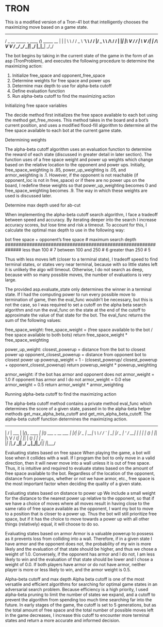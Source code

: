 # TRON

This is a modified version of a Tron-41 bot that intelligently chooses the maximizing move based on a game state. 

 ___                       _               
 / _ \__   _____ _ ____   _(_) _____      __
| | | \ \ / / _ \ '__\ \ / / |/ _ \ \ /\ / /
| |_| |\ V /  __/ |   \ V /| |  __/\ V  V / 
 \___/  \_/ \___|_|    \_/ |_|\___| \_/\_/  


The bot begins by taking in the current state of the game in the form of an asp (TronProblem), and executes the following procedure to determine the maximizing action:

1. Initialize free_space and opponent_free_space
2. Determine weights for free space and power ups
3. Determine max depth to use for alpha-beta cutoff
4. Define evaluation function
5. Run alpha-beta cutoff to find the maximizing action


Initializing free space variables

The decide method first initializes the free space available to each bot using the method get_free_moves. This method takes in the board and a bot’s current position, and uses a modified flood-fill algorithm to determine all the free space available to each bot at the current game state.


Determining weights

The alpha-beta cutoff algorithm uses an evaluation function to determine the reward of each state (discussed in greater detail in later section). The function uses of a free space weight and power up weights which change based on the relative location to the opponent and power ups. Initially, free_space_weighting is .85, power_up_weighting is .05, and armor_weighting is .1. However, if the opponent is not reachable (if opponent_loc is not in free_space) or if there are no power ups on the board, I redefine these weights so that power_up_weighting becomes 0 and free_space_weighting becomes .9. The way in which these weights are used is discussed later.


Determine max depth used for ab-cut

When implementing the alpha-beta cutoff search algorithm, I face a tradeoff between speed and accuracy. By iterating deeper into the search I increase accuracy scores, but lose time and risk a timeout. To account for this, I calculate the optimal max depth to use in the following way:
                                        
bot free space + opponent’s free space  #  maximum search depth
##############################################################
less than 100                           #   7
between 100 and 250                     #   6
greater than 250                        #   5

Thus with less moves left (closer to a terminal state), I tradeoff speed to find terminal states, or states very near terminal, because with so little states left it is unlikely the algo will timeout. Otherwise, I do not search as deep, because with so many possible moves, the number of evaluations is very large.

The provided asp.evaluate_state only determines the winner in a terminal state. If I had the computing power to run every possible move to termination of game, then the eval_func wouldn’t be necessary, but this is not the case, so I was required to set a cutoff on the alpha beta search algorithm and run the eval_func on the state at the end of the cutoff to approximate the value of that state for the bot. The eval_func returns the sum of the following values:

free_space_weight: 
  free_space_weight = (free space available to the bot / free space available to both bots)
  return free_space_weight * free_space_weighting

power_up_weight:
  closest_powerup = distance from the bot to closest power up
  opponent_closest_powerup = distance from opponent bot to closest power up
  powerup_weight = 1 - (closest_powerup/ closest_powerup + opponent_closest_powerup)
  return powerup_weight * powerup_weighting

armor_weight:
	if the bot has armor and opponent does not
		armor_weight = 1.0
	if opponent has armor and I do not
		armor_weight = 0.0
	else
		armor_weight = 0.5
	return armor_weight * armor_weighting


Running alpha-beta cutoff to find the maximizing action

The alpha-beta cutoff method contains a private method eval_func which determines the score of a given state, passed in to the alpha-beta helper methods get_max_alpha_beta_cutoff and get_min_alpha_beta_cutoff. The alpha-beta cutoff function determines the maximizing action.

 __  __       _   _            _   _                 
|  \/  | ___ | |_(_)_   ____ _| |_(_) ___  _ __  ___ 
| |\/| |/ _ \| __| \ \ / / _` | __| |/ _ \| '_ \/ __|
| |  | | (_) | |_| |\ V / (_| | |_| | (_) | | | \__ \
|_|  |_|\___/ \__|_| \_/ \__,_|\__|_|\___/|_| |_|___/

Evaluating states based on free space
When playing the game, a bot will lose when it collides with a wall. If I program the bot to only move in a valid direction, then it will never move into a wall unless it is out of free space. Thus, it is intuitive and required to evaluate states based on the amount of free space available to the bot. Regardless of the location of the opponent, distance from powerups, whether or not we have armor, etc., free space is the most important factor when deciding the quality of a given state.

Evaluating states based on distance to power up
We include a small weight for the distance to the nearest power up relative to the opponent, so that if we have a choice of moves where all moves result in having close to the same ratio of free space available as the opponent, I want my bot to move to a position that is closer to a power up. Thus the bot will still prioritize free space, but if it has the choice to move towards a power up with all other things (relatively) equal, it will choose to do so.

Evaluating states based on armor
Armor is a valuable powerup to possess as it prevents loss from colliding into a wall. Therefore, if in a given state I have armor and the opponent does not, the probability of my win is more likely and the evaluation of that state should be higher, and thus we chose a weight of 1.0. Conversely, if the opponent has armor and I do not, I am less likely to win and the evaluation of that state should be lower and I chose a weight of 0.0. If both players have armor or do not have armor, neither player is more or less likely to win, and the armor weight is 0.5.

Alpha-beta cutoff and max depth
Alpha beta cutoff is one of the most versatile and efficient algorithms for searching for optimal game states in an adversarial search problem. Because efficiency is a high priority, I used alpha-beta pruning to limit the number of states we expand, and a cutoff to prevent the algorithm from spending too much time searching far into the future. In early stages of the game, the cutoff is set to 5 generations, but as the total amount of free space and the total number of possible moves left in the game decreases, I increase this cutoff to encounter more terminal states and return a more accurate and informed decision.
